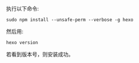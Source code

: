 执行以下命令:
```
sudo npm install --unsafe-perm --verbose -g hexo
```

然后用:
```
hexo version
```
若看到版本号，则安装成功。
